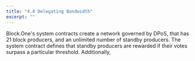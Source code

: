 ```yaml
---
title: "4.4 Delegating Bandwidth"
excerpt: ""
---
```

Block.One's system contracts create a network governed by DPoS, that has 21 block producers, and an unlimited number of standby producers. The system contract defines that standby producers are rewarded if their votes surpass a particular threshold. Additionally,